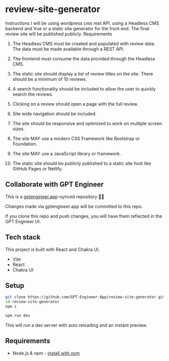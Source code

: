 # review-site-generator

Instructions
I will be using wordpress cms rest API.
 using a Headless CMS backend and Vue or a static site generator for the front end. The final review site will be published publicly.
Requirements

1. The Headless CMS must be created and populated with review data. The data must be made available through a REST API.

2. The frontend must consume the data provided through the Headless CMS.

3. The static site should display a list of review titles on the site. There should be a minimum of 10 reviews.

4. A search functionality should be included to allow the user to quickly search the reviews.

5. Clicking on a review should open a page with the full review.

6. Site wide navigation should be included.

7. The site should be responsive and optimized to work on multiple screen sizes.

8. The site MAY use a modern CSS Framework like Bootstrap or Foundation.

9. The site MAY use a JavaScript library or framework.

10. The static site should be publicly published to a static site host like GitHub Pages or Netlify.

## Collaborate with GPT Engineer

This is a [gptengineer.app](https://gptengineer.app)-synced repository 🌟🤖

Changes made via gptengineer.app will be committed to this repo.

If you clone this repo and push changes, you will have them reflected in the GPT Engineer UI.

## Tech stack

This project is built with React and Chakra UI.

- Vite
- React
- Chakra UI

## Setup

```sh
git clone https://github.com/GPT-Engineer-App/review-site-generator.git
cd review-site-generator
npm i
```

```sh
npm run dev
```

This will run a dev server with auto reloading and an instant preview.

## Requirements

- Node.js & npm - [install with nvm](https://github.com/nvm-sh/nvm#installing-and-updating)
